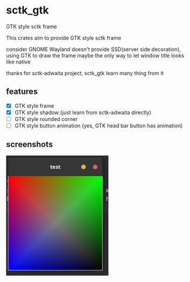 # sctk_gtk

GTK style sctk frame

This crates aim to provide GTK style sctk frame

consider GNOME Wayland doesn't provide SSD(server side decoration), using GTK to draw the frame maybe the only way to
let window title looks like native

thanks for sctk-adwaita project, sctk_gtk learn many thing from it

## features

- [x] GTK style frame
- [x] GTK style shadow (just learn from sctk-adwaita directly)
- [ ] GTK style rounded corner
- [ ] GTK style button animation (yes, GTK head bar button has animation)

## screenshots

![](img.png)
